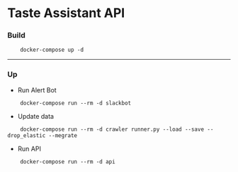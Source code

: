 # Taste Assistant API

### Build

```
    docker-compose up -d
```

---

### Up

- Run Alert Bot

```
    docker-compose run --rm -d slackbot
```

- Update data

```
    docker-compose run --rm -d crawler runner.py --load --save --drop_elastic --megrate
```
    
- Run API

```
    docker-compose run --rm -d api
```

